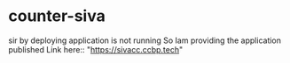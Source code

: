 # counter-siva 


sir by deploying application is not running So Iam providing the application published Link here:: "https://sivacc.ccbp.tech"


